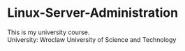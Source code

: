 # Linux-Server-Administration
This is my university course.<br>
University: Wroclaw University of Science and Technology
